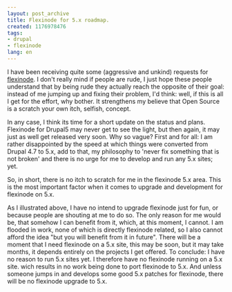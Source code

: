 ```yaml
---
layout: post_archive
title: Flexinode for 5.x roadmap.
created: 1176978476
tags:
- drupal
- flexinode
lang: en
---
```

I have been receiving quite some (aggressive and unkind) requests for [flexinode](http://drupal.org/project/flexinode). I don't really mind if people are rude, I just hope these people understand that by being rude they actually reach the opposite of their goal: instead of me jumping up and fixing their problem, I'd think: well, if this is all I get for the effort, why bother. It strengthens my believe that Open Source is a scratch your own itch, selfish, concept.

In any case, I think its time for a short update on the status and plans. Flexinode for Drupal5 may never get to see the light, but then again, it may just as well get released very soon. Why so vague? First and for all: I am rather disappointed by the speed at which things were converted from Drupal 4.7 to 5.x, add to that, my philosophy to 'never fix something that is not broken' and there is no urge for me to develop and run any 5.x sites; yet.

So, in short, there is no itch to scratch for me in the flexinode 5.x area. This is the most important factor when it comes to upgrade and development for flexinode on 5.x.

As I illustrated above, I have no intend to upgrade flexinode just for fun, or because people are shouting at me to do so. The only reason for me would be, that somehow I can benefit from it, which, at this moment, I cannot. I am flooded in work, none of which is directly flexinode related, so I also cannot afford the idea "but you will benefit from it in future". There will be a moment that I need flexinode on a 5.x site, this may be soon, but it may take months, it depends entirely on the projects I get offered. To conclude: I have no reason to run 5.x sites yet. I therefore have no flexinode running on a 5.x site. wich results in no work being done to port flexinode to 5.x. And unless someone jumps in and develops some good 5.x patches for flexinode, there will be no flexinode upgrade to 5.x. 
